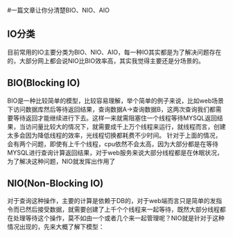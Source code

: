 #一篇文章让你分清楚BIO、NIO、AIO
## IO分类
目前常用的IO主要分类为BIO、NIO、AIO，每一种IO其实都是为了解决问题存在的，大部分网上都会说NIO比BIO效率高，其实我觉得主要还是分场景的。
## BIO(Blocking IO)
BIO是一种比较简单的模型，比较容易理解，举个简单的例子来说，比如web场景下访问数据库然后等待返回结果，查询数据A->查询数据B，这两次查询我们都需要等待返回才能继续进行下去。这样一来就需阻塞住一个线程等待MYSQL返回结果，当访问量比较大的情况下，就需要成千上万个线程来运行，就线程而言，创建太多会因为降低线程的效率，光线程切换都耗费不少时间。
针对于上面的情况，会有两个问题，即使有上千个线程，cpu依然不会太高，因为大部分都是在等待MYSQL进行查询计算返回结果，对于web服务来说大部分线程都是在休眠状况，为了解决这种问题，NIO就发挥出作用了
## NIO(Non-Blocking IO)
对于查询这种操作，主要的计算是依赖于DB的，对于web端而言只是简单的发指令而已然后接受数据，就需要创建了上千个个线程来一起等待，既然大部分线程都在处理等待这个操作，莫不如由一个或者几个来一起管理呢？NIO就是针对于这种情况出现的，先来大概了解下模型：

